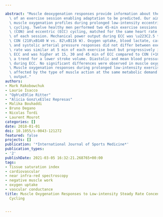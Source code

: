 ---
abstract: "Muscle deoxygenation responses provide information about the training impulse\
  \ of an exercise session enabling adaptation to be predicted. Our aim was to investigate\
  \ muscle oxygenation profiles during prolonged low-intensity eccentric and concentric\
  \ cycling. Twelve healthy men performed two 45-min exercise sessions of concentric\
  \ (CON) and eccentric (ECC) cycling, matched for the same heart rate at the start\
  \ of each session. Mechanical power output during ECC was \u223C2.5 times that of\
  \ CON (210\xB140 W vs. 82\xB116 W). Oxygen uptake, blood lactate, cardiac output\
  \ and systolic arterial pressure responses did not differ between exercises. Heart\
  \ rate was similar at 5 min of each exercise bout but progressively increased during\
  \ ECC and was higher at 15, 30 and 45 min of ECC compared to CON (+10 bpm), with\
  \ a trend for a lower stroke volume. Diastolic and mean blood pressures were higher\
  \ during ECC. No significant differences were observed in muscle oxygenation profiles.\
  \ Muscle oxygenation responses during prolonged low-intensity exercise were not\
  \ affected by the type of muscle action at the same metabolic demand and cardiac\
  \ output."
authors:
- Mark Rakobowchuk
- Laurie Isacco
- "Oph\xE9lie Ritter"
- "Alicia Gonz\xE1lez Represas"
- Malika Bouhaddi
- Bruno Degano
- Nicolas Tordi
- Laurent Mourot
categories: []
date: 2018-01-01
doi: 10.1055/s-0043-121272
featured: false
projects: []
publication: '*International Journal of Sports Medicine*'
publication_types:
- '2'
publishDate: 2021-03-05 16:32:21.268765+00:00
tags:
- Tissue saturation index
- cardiovascular
- near infra-red spectroscopy
- negative muscle work
- oxygen uptake
- vascular conductance
title: Muscle Oxygenation Responses to Low-intensity Steady Rate Concentric and Eccentric
  Cycling

---
